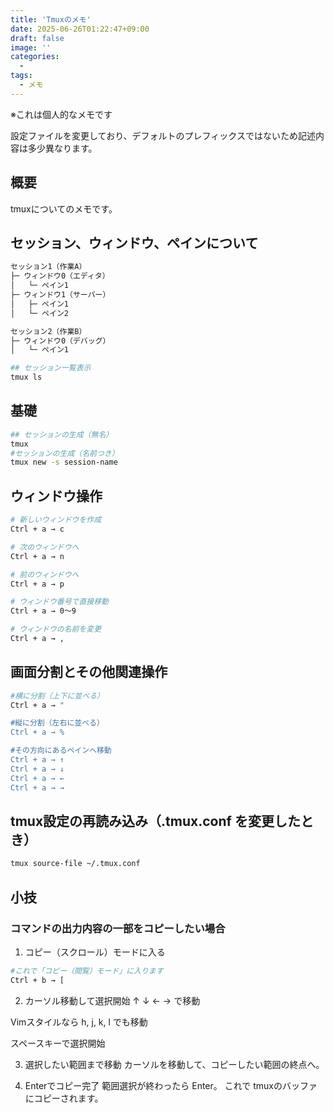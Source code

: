 ```yaml
---
title: 'Tmuxのメモ'
date: 2025-06-26T01:22:47+09:00
draft: false
image: ''
categories:
  - 
tags:
  - メモ
---
```


※これは個人的なメモです

設定ファイルを変更しており、デフォルトのプレフィックスではないため記述内容は多少異なります。

## 概要
tmuxについてのメモです。

## セッション、ウィンドウ、ペインについて

```markdown
セッション1（作業A）
├─ ウィンドウ0（エディタ）
│   └─ ペイン1
├─ ウィンドウ1（サーバー）
│   ├─ ペイン1
│   └─ ペイン2

セッション2（作業B）
├─ ウィンドウ0（デバッグ）
│   └─ ペイン1

```
```bash
## セッション一覧表示
tmux ls
```

## 基礎
```bash
## セッションの生成（無名）
tmux
#セッションの生成（名前つき）
tmux new -s session-name
```

## ウィンドウ操作
```bash
# 新しいウィンドウを作成
Ctrl + a → c

# 次のウィンドウへ
Ctrl + a → n

# 前のウィンドウへ
Ctrl + a → p

# ウィンドウ番号で直接移動
Ctrl + a → 0〜9

# ウィンドウの名前を変更
Ctrl + a → ,


```


## 画面分割とその他関連操作
```bash
#横に分割（上下に並べる）
Ctrl + a → "

#縦に分割（左右に並べる）
Ctrl + a → %

#その方向にあるペインへ移動
Ctrl + a → ↑
Ctrl + a → ↓
Ctrl + a → ←
Ctrl + a → →
```

## tmux設定の再読み込み（.tmux.conf を変更したとき）

```bash
tmux source-file ~/.tmux.conf
```
## 小技
### コマンドの出力内容の一部をコピーしたい場合
1. コピー（スクロール）モードに入る
```bash
#これで「コピー（閲覧）モード」に入ります
Ctrl + b → [
```
2. カーソル移動して選択開始
↑ ↓ ← → で移動

Vimスタイルなら h, j, k, l でも移動

スペースキーで選択開始

3. 選択したい範囲まで移動
カーソルを移動して、コピーしたい範囲の終点へ。

4. Enterでコピー完了
範囲選択が終わったら Enter。
これで tmuxのバッファにコピーされます。
